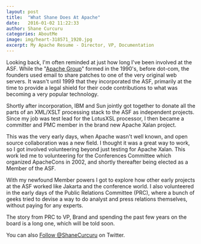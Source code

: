 ```yaml
---
layout: post
title:  "What Shane Does At Apache"
date:   2016-01-02 11:22:33
author: Shane Curcuru
categories: AboutMe
image: img/heart-318571_1920.jpg
excerpt: My Apache Resume - Director, VP, Documentation
---
```


Looking back, I'm often reminded at just how long I've been involved
at the ASF.  While the "[Apache Group](http://www.apache.org/history/)" formed in
the 1990's, before dot-com, the founders used email to share
patches to one of the very original web servers.  It wasn't until
1999 that they incorporated the ASF, primarily at the time to provide
a legal shield for their code contributions to what was becoming a
very popular technology.

Shortly after incorporation, IBM and Sun jointly got together to donate
all the parts of an XML/XSLT processing stack to the ASF as independent
projects.  Since my job was test lead for the LotusXSL processor, I then
became a committer and PMC member in the brand new Apache Xalan project.

This was the very early days, when Apache wasn't well known, and open source
collaboration was a new field.  I thought it was a great way to work, so
I got involved volunteering beyond just testing for Apache Xalan.  This work
led me to volunteering for the Conferences Committee which organized
ApacheCons in 2002, and shortly thereafter being elected as a Member
of the ASF.

With my newfound Member powers I got to explore how other early projects
at the ASF worked like Jakarta and the conference world.  I also volunteered
in the early days of the Public Relations Committee (PRC), where a bunch of
geeks tried to devise a way to do analyst and press relations themselves,
without paying for any experts.

The story from PRC to VP, Brand and spending the past few years on the board is a long one, which will be told soon.

You can also 
<a href="https://twitter.com/ShaneCurcuru" class="twitter-follow-button" data-show-count="false" data-dnt="true">Follow @ShaneCurcuru</a> <script>!function(d,s,id){var js,fjs=d.getElementsByTagName(s)[0],p=/^http:/.test(d.location)?'http':'https';if(!d.getElementById(id)){js=d.createElement(s);js.id=id;js.src=p+'://platform.twitter.com/widgets.js';fjs.parentNode.insertBefore(js,fjs);}}(document, 'script', 'twitter-wjs');</script> 
on Twitter.
